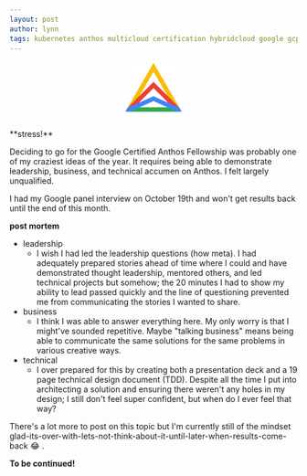 ```yaml
---
layout: post
author: lynn
tags: kubernetes anthos multicloud certification hybridcloud google gcp
---
```


<center><img src="/assets/images/anthos.jpeg" alt="anthos" width="100" height="100"></center><br>
**stress!**

Deciding to go for the Google Certified Anthos Fellowship was probably one of my craziest ideas of the year. It requires being able to demonstrate leadership, business, and technical accumen on Anthos. I felt largely unqualified.

I had my Google panel interview on October 19th and won't get results back until the end of this month.

**post mortem**
- leadership
    - I wish I had led the leadership questions (how meta). I had adequately prepared stories ahead of time where I could and have demonstrated thought leadership, mentored others, and led technical projects but somehow; the 20 minutes I had to show my ability to lead passed quickly and the line of questioning prevented me from communicating the stories I wanted to share.
- business
    - I think I was able to answer everything here. My only worry is that I might've sounded repetitive. Maybe "talking business" means being able to communicate the same solutions for the same problems in various creative ways.
- technical
    - I over prepared for this by creating both a presentation deck and a 19 page technical design document (TDD). Despite all the time I put into architecting a solution and ensuring there weren't any holes in my design; I still don't feel super confident, but when do I ever feel that way?

There's a lot more to post on this topic but I'm currently still of the mindset glad-its-over-with-lets-not-think-about-it-until-later-when-results-come-back 😂 .

**To be continued!**
